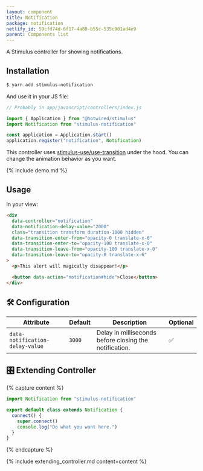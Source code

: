 ```yaml
---
layout: component
title: Notification
package: notification
netlify_id: 59cfd74d-6f17-4a80-b55c-535c901ad4e9
parent: Components list
---
```


A Stimulus controller for showing notifications.

## Installation

```bash
$ yarn add stimulus-notification
```

And use it in your JS file:
```js
// Probably in app/javascript/controllers/index.js

import { Application } from "@hotwired/stimulus"
import Notification from "stimulus-notification"

const application = Application.start()
application.register("notification", Notification)
```

This controller uses [stimulus-use/use-transition](https://stimulus-use.github.io/stimulus-use/#/use-transition) under the hood. You can change the animation behavior as you want.

{% include demo.md %}

## Usage

In your view:
```html
<div
  data-controller="notification"
  data-notification-delay-value="2000"
  class="transition transform duration-1000 hidden"
  data-transition-enter-from="opacity-0 translate-x-6"
  data-transition-enter-to="opacity-100 translate-x-0"
  data-transition-leave-from="opacity-100 translate-x-0"
  data-transition-leave-to="opacity-0 translate-x-6"
>
  <p>This alert will magically disappear!</p>

  <button data-action="notification#hide">Close</button>
</div>
```

## 🛠 Configuration

| Attribute | Default | Description | Optional |
| --------- | ------- | ----------- | -------- |
| `data-notification-delay-value` | `3000` | Delay in milliseconds before closing the notification. | ✅ |


## 🎛 Extending Controller

{% capture content %}
```js
import Notification from "stimulus-notification"

export default class extends Notification {
  connect() {
    super.connect()
    console.log("Do what you want here.")
  }
}
```
{% endcapture %}

{% include extending_controller.md content=content %}
